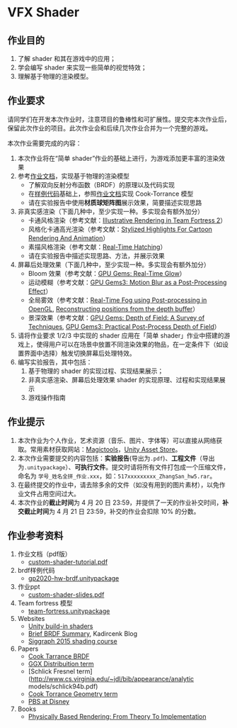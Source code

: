 # VFX Shader

## 作业目的

1. 了解 shader 和其在游戏中的应用；
2. 学会编写 shader 来实现一些简单的视觉特效；
3. 理解基于物理的渲染模型。

## 作业要求

请同学们在开发本次作业时，注意项目的鲁棒性和可扩展性。提交完本次作业后，保留此次作业的项目。此次作业会和后续几次作业合并为一个完整的游戏。

本次作业需要完成的内容：

1. 本次作业将在“简单 shader”作业的基础上进行，为游戏添加更丰富的渲染效果
2. 参考[作业文档](http://dalab.se.sjtu.edu.cn/gp/hw-custom-shader/manual.html)，实现基于物理的渲染模型
	- 了解双向反射分布函数（BRDF）的原理以及代码实现
	- 在[样例代码](http://dalab.se.sjtu.edu.cn/gp/hw-custom-shader/gp2020-hw-brdf.unitypackage)基础上，参照[作业文档](http://dalab.se.sjtu.edu.cn/gp/hw-custom-shader/manual.html)实现 Cook-Torrance 模型
	- 请在实验报告中使用**材质球矩阵图**展示效果，简要描述实现思路
3. 非真实感渲染（下面几种中，至少实现一种。多实现会有额外加分）
	- 卡通风格渲染（参考文献：[Illustrative Rendering in Team Fortress 2](http://dalab.se.sjtu.edu.cn/gp2019/reference/NPAR07_IllustrativeRenderingInTeamFortress2.pdf)）
	- 风格化卡通高光渲染（参考文献：[Stylized Highlights For Cartoon Rendering And Animation](http://dalab.se.sjtu.edu.cn/gp2019/reference/stylized_highlight.pdf)）
	- 素描风格渲染（参考文献：[Real-Time Hatching](http://dalab.se.sjtu.edu.cn/gp2019/reference/hatching.pdf)）
	- 请在实验报告中描述实现思路、方法，并展示效果
4. 屏幕后处理效果（下面几种中，至少实现一种。多实现会有额外加分）
	- Bloom 效果（参考文献：[GPU Gems: Real-Time Glow](https://developer.nvidia.com/gpugems/GPUGems/gpugems_ch21.html)）
	- 运动模糊（参考文献：[GPU Gems3: Motion Blur as a Post-Processing Effect](https://developer.nvidia.com/gpugems/GPUGems3/gpugems3_ch27.html)）
	- 全局雾效（参考文献：[Real-Time Fog using Post-processing in OpenGL](http://dalab.se.sjtu.edu.cn/gp2019/reference/fog.pdf), [Reconstructing positions from the depth buffer](http://www.derschmale.com/2014/01/26/reconstructing-positions-from-the-depth-buffer/)）
	- 景深效果（参考文献：[GPU Gems: Depth of Field: A Survey of Techniques](https://developer.nvidia.com/gpugems/GPUGems/gpugems_ch23.html), [GPU Gems3: Practical Post-Process Depth of Field](https://developer.nvidia.com/gpugems/GPUGems3/gpugems3_ch28.html)）
5. 请将作业要求 1/2/3 中实现的 shader 应用在「简单 shader」作业中搭建的游戏上，使得用户可以在场景中放置不同渲染效果的物品，在一定条件下（如设置界面中选择）触发切换屏幕后处理特效。
6. 编写实验报告，其中包括：
	1. 基于物理的 shader 的实现过程、实现结果展示；
	2. 非真实感渲染、屏幕后处理效果 shader 的实现原理、过程和实现结果展示
	3. 游戏操作指南

## 作业提示

1. 本次作业为个人作业，艺术资源（音乐、图片、字体等）可以直接从网络获取。常用素材获取网站：[Magictools](https://github.com/ellisonleao/magictools)，[Unity Asset Store](https://assetstore.unity.com/)。
2. 本次作业需要提交的内容包括：**实验报告**(导出为`.pdf`)、**工程文件**（导出为`.unitypackage`）、**可执行文件**。提交时请将所有文件打包成一个压缩文件，命名为 `学号_姓名全拼_作业.xxx`，如：`517xxxxxxxxx_ZhangSan_hw5.rar`。
3. 在最终提交的作业中，请去除多余的文件（如没有用到的图片素材），以免作业文件占用空间过大。
4. 本次作业的**截止时间**为 4 月 20 日 23:59，并提供了一天的作业补交时间，**补交截止时间**为 4 月 21 日 23:59，补交的作业会扣除 10% 的分数。

## 作业参考资料

1. 作业文档（pdf版）
	- [custom-shader-tutorial.pdf](https://oc.sjtu.edu.cn/courses/17606/files/659392/download?verifier=ChIWVuguDWS0FENprD4wTHqIXY6v3VX9zPTeAtvB&wrap=1)
2. brdf样例代码
	- [gp2020-hw-brdf.unitypackage](https://oc.sjtu.edu.cn/courses/17606/files/731142/download?verifier=twxmT1HDmbV0EEHCfUzOG5VRogpDj8YvbGD0AzBA&wrap=1)
3. 作业ppt
	- [custom-shader-slides.pdf](https://oc.sjtu.edu.cn/courses/17606/files/709193/download?verifier=8xQd8HDBmnkVQOEAvvCZrgRItTKGF5qvXA7Jb8Vs&wrap=1)
4. Team fortress 模型
	- [team-fortress.unitypackage](https://oc.sjtu.edu.cn/courses/17606/files/727401/download?verifier=Qj635U1Qzr3RVr0j3qYf4a1vTKOQDOO4VIiEjbee&wrap=1)
5. Websites 
	- [Unity build-in shaders](https://unity3d.com/get-unity/download/archive)
	- [Brief BRDF Summary](http://user.ceng.metu.edu.tr/~kadircenk/raytracing/brdf.pdf), Kadircenk Blog
	- [Siggraph 2015 shading course](https://blog.selfshadow.com/publications/s2015-shading-course/)
6. Papers
	- [Cook Tarrance BRDF](http://inst.eecs.berkeley.edu/~cs283/sp13/lectures/cookpaper.pdf)
	- [GGX Distribuition term](https://www.cs.cornell.edu/~srm/publications/EGSR07-btdf.pdf)
	- [Schlick Fresnel term](http://www.cs.virginia.edu/~jdl/bib/appearance/analytic models/schlick94b.pdf)
	- [Cook Torrance Geometry term](http://graphics.pixar.com/library/ReflectanceModel/)
	- [PBS at Disney](https://disney-animation.s3.amazonaws.com/library/s2012_pbs_disney_brdf_notes_v2.pdf)
7. Books
	- [Physically Based Rendering: From Theory To Implementation](https://www.pbrt.org/)

